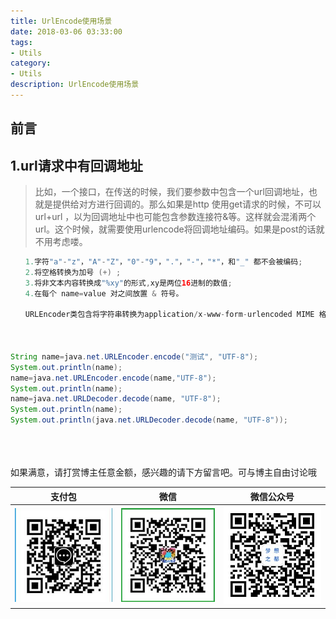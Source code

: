 ```yaml
---
title: UrlEncode使用场景
date: 2018-03-06 03:33:00
tags: 
- Utils
category: 
- Utils
description: UrlEncode使用场景
---
```

<!-- image url 
https://raw.githubusercontent.com/HealerJean/HealerJean.github.io/master/blogImages
　　首行缩进
<font color="red">  </font>
-->

## 前言



## 1.url请求中有回调地址

> 比如，一个接口，在传送的时候，我们要参数中包含一个url回调地址，也就是提供给对方进行回调的。那么如果是http 使用get请求的时候，不可以url+url ，以为回调地址中也可能包含参数连接符&等。这样就会混淆两个url。这个时候，就需要使用urlencode将回调地址编码。如果是post的话就不用考虑喽。


```java
　　1.字符"a"-"z"，"A"-"Z"，"0"-"9"，"."，"-"，"*"，和"_" 都不会被编码;
　　2.将空格转换为加号 (+) ;
　　3.将非文本内容转换成"%xy"的形式,xy是两位16进制的数值;
　　4.在每个 name=value 对之间放置 & 符号。
　　
　　URLEncoder类包含将字符串转换为application/x-www-form-urlencoded MIME 格式的静态方法。



String name=java.net.URLEncoder.encode("测试", "UTF-8");
System.out.println(name);
name=java.net.URLEncoder.encode(name,"UTF-8");
System.out.println(name);
name=java.net.URLDecoder.decode(name, "UTF-8");
System.out.println(name);
System.out.println(java.net.URLDecoder.decode(name, "UTF-8"));


```



<br/><br/><br/>
如果满意，请打赏博主任意金额，感兴趣的请下方留言吧。可与博主自由讨论哦

|支付包 | 微信|微信公众号|
|:-------:|:-------:|:------:|
|![支付宝](https://raw.githubusercontent.com/HealerJean/HealerJean.github.io/master/assets/img/tctip/alpay.jpg) | ![微信](https://raw.githubusercontent.com/HealerJean/HealerJean.github.io/master/assets/img/tctip/weixin.jpg)|![微信公众号](https://raw.githubusercontent.com/HealerJean/HealerJean.github.io/master/assets/img/my/qrcode_for_gh_a23c07a2da9e_258.jpg)|




<!-- Gitalk 评论 start  -->

<link rel="stylesheet" href="https://unpkg.com/gitalk/dist/gitalk.css">
<script src="https://unpkg.com/gitalk@latest/dist/gitalk.min.js"></script> 
<div id="gitalk-container"></div>    
 <script type="text/javascript">
    var gitalk = new Gitalk({
		clientID: `1d164cd85549874d0e3a`,
		clientSecret: `527c3d223d1e6608953e835b547061037d140355`,
		repo: `HealerJean.github.io`,
		owner: 'HealerJean',
		admin: ['HealerJean'],
		id: 'aNVkyOXWQlWvlOF7',
    });
    gitalk.render('gitalk-container');
</script> 

<!-- Gitalk end -->

